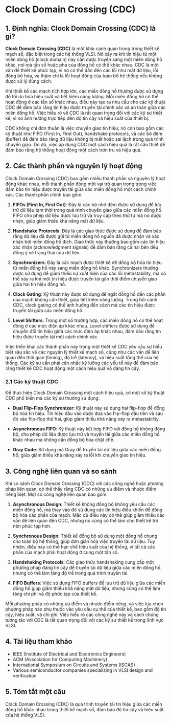 # Clock Domain Crossing (CDC)

## 1. Định nghĩa: **Clock Domain Crossing (CDC)** là gì?
**Clock Domain Crossing (CDC)** là một khía cạnh quan trọng trong thiết kế mạch số, đặc biệt trong các hệ thống VLSI. Nó xảy ra khi tín hiệu từ một miền đồng hồ (clock domain) này cần được truyền sang một miền đồng hồ khác, nơi mà tần số hoặc pha của đồng hồ có thể khác nhau. CDC là một vấn đề thiết kế phức tạp, vì nó có thể dẫn đến các lỗi như mất dữ liệu, lỗi đồng bộ hóa, và thậm chí là lỗi hoạt động của toàn bộ hệ thống nếu không được xử lý đúng cách.

Khi thiết kế các mạch tích hợp lớn, các miền đồng hồ thường được sử dụng để tối ưu hóa hiệu suất và tiết kiệm năng lượng. Mỗi miền đồng hồ có thể hoạt động ở các tần số khác nhau, điều này tạo ra nhu cầu cho các kỹ thuật CDC để đảm bảo rằng tín hiệu được truyền tải chính xác và an toàn giữa các miền đồng hồ. Việc hiểu rõ về CDC là rất quan trọng đối với các kỹ sư thiết kế, vì nó ảnh hưởng trực tiếp đến độ tin cậy và hiệu suất của thiết bị.

CDC không chỉ đơn thuần là việc chuyển giao tín hiệu; nó còn bao gồm các kỹ thuật như FIFO (First In, First Out), handshake protocols, và các bộ đệm (buffer) để đảm bảo rằng dữ liệu không bị mất hoặc sai lệch trong quá trình chuyển giao. Do đó, việc áp dụng CDC một cách hiệu quả là rất cần thiết để đảm bảo rằng hệ thống hoạt động một cách trơn tru và hiệu quả.

## 2. Các thành phần và nguyên lý hoạt động
Clock Domain Crossing (CDC) bao gồm nhiều thành phần và nguyên lý hoạt động khác nhau, mỗi thành phần đóng một vai trò quan trọng trong việc đảm bảo tín hiệu được truyền tải giữa các miền đồng hồ một cách chính xác. Các thành phần chính bao gồm:

1. **FIFOs (First In, First Out)**: Đây là các bộ nhớ đệm được sử dụng để lưu trữ dữ liệu tạm thời trong quá trình chuyển giao giữa các miền đồng hồ. FIFO cho phép dữ liệu được lưu trữ và truy cập theo thứ tự mà nó được nhận, giúp giảm thiểu khả năng mất dữ liệu.

2. **Handshake Protocols**: Đây là các giao thức được sử dụng để đảm bảo rằng dữ liệu đã được gửi từ miền đồng hồ nguồn đã được nhận và xác nhận bởi miền đồng hồ đích. Giao thức này thường bao gồm các tín hiệu xác nhận (acknowledgment signals) để đảm bảo rằng cả hai bên đều đồng ý về trạng thái của dữ liệu.

3. **Synchronizers**: Đây là các mạch được thiết kế để đồng bộ hóa tín hiệu từ miền đồng hồ này sang miền đồng hồ khác. Synchronizers thường được sử dụng để giảm thiểu sự xuất hiện của các lỗi metastability, mà có thể xảy ra khi một tín hiệu được truyền tải gần thời điểm chuyển giao giữa hai tín hiệu đồng hồ.

4. **Clock Gating**: Kỹ thuật này được sử dụng để ngắt đồng hồ đến các phần của mạch không cần thiết, giúp tiết kiệm năng lượng. Trong bối cảnh CDC, clock gating có thể ảnh hưởng đến cách mà các tín hiệu được truyền tải giữa các miền đồng hồ.

5. **Level Shifters**: Trong một số trường hợp, các miền đồng hồ có thể hoạt động ở các mức điện áp khác nhau. Level shifters được sử dụng để chuyển đổi tín hiệu giữa các mức điện áp khác nhau, đảm bảo rằng tín hiệu được truyền tải một cách chính xác.

Việc triển khai các thành phần này trong một thiết kế CDC yêu cầu sự hiểu biết sâu sắc về các nguyên lý thiết kế mạch số, cũng như các vấn đề liên quan đến thời gian (timing), độ trễ (latency), và hiệu suất tổng thể của hệ thống. Các kỹ sư cần phải cân nhắc kỹ lưỡng các yếu tố này để đảm bảo rằng thiết kế CDC hoạt động một cách hiệu quả và đáng tin cậy.

### 2.1 Các kỹ thuật CDC
Để thực hiện Clock Domain Crossing một cách hiệu quả, có một số kỹ thuật CDC phổ biến mà các kỹ sư thường sử dụng:

- **Dual Flip-Flop Synchronizer**: Kỹ thuật này sử dụng hai flip-flop để đồng bộ hóa tín hiệu. Tín hiệu đầu vào được đưa vào flip-flop đầu tiên và sau đó vào flip-flop thứ hai, giúp giảm thiểu khả năng xảy ra metastability.

- **Asynchronous FIFO**: Kỹ thuật này kết hợp FIFO với đồng hồ không đồng bộ, cho phép dữ liệu được lưu trữ và truyền tải giữa các miền đồng hồ khác nhau mà không cần đồng bộ hóa chặt chẽ.

- **Gray Code**: Sử dụng mã Gray để truyền tải dữ liệu giữa các miền đồng hồ, giúp giảm thiểu khả năng xảy ra lỗi khi chuyển giao tín hiệu.

## 3. Công nghệ liên quan và so sánh
Khi so sánh Clock Domain Crossing (CDC) với các công nghệ hoặc phương pháp liên quan, có thể thấy rằng CDC có những ưu điểm và nhược điểm riêng biệt. Một số công nghệ liên quan bao gồm:

1. **Asynchronous Design**: Thiết kế không đồng bộ không yêu cầu các miền đồng hồ, mà thay vào đó sử dụng các tín hiệu điều khiển để đồng bộ hóa các phần của mạch. Mặc dù điều này có thể giúp giảm thiểu các vấn đề liên quan đến CDC, nhưng nó cũng có thể làm cho thiết kế trở nên phức tạp hơn.

2. **Synchronous Design**: Thiết kế đồng bộ sử dụng một đồng hồ chung cho toàn bộ hệ thống, giúp đơn giản hóa việc truyền tải dữ liệu. Tuy nhiên, điều này có thể hạn chế hiệu suất của hệ thống, vì tất cả các phần của mạch phải hoạt động ở cùng một tần số.

3. **Handshaking Protocols**: Các giao thức handshaking cung cấp một phương pháp đáng tin cậy để truyền tải dữ liệu giữa các miền đồng hồ, nhưng có thể làm tăng độ trễ trong quá trình truyền tải.

4. **FIFO Buffers**: Việc sử dụng FIFO buffers để lưu trữ dữ liệu giữa các miền đồng hồ giúp giảm thiểu khả năng mất dữ liệu, nhưng cũng có thể làm tăng chi phí và độ phức tạp của thiết kế.

Mỗi phương pháp có những ưu điểm và nhược điểm riêng, và việc lựa chọn phương pháp nào phụ thuộc vào yêu cầu cụ thể của thiết kế, bao gồm độ tin cậy, hiệu suất, và chi phí. Việc hiểu rõ các công nghệ này và cách chúng tương tác với CDC là rất quan trọng đối với các kỹ sư thiết kế trong lĩnh vực VLSI.

## 4. Tài liệu tham khảo
- IEEE (Institute of Electrical and Electronics Engineers)
- ACM (Association for Computing Machinery)
- International Symposium on Circuits and Systems (ISCAS)
- Various semiconductor companies specializing in VLSI design and verification

## 5. Tóm tắt một câu
Clock Domain Crossing (CDC) là quá trình truyền tải tín hiệu giữa các miền đồng hồ khác nhau trong thiết kế mạch số, đảm bảo độ tin cậy và hiệu suất của hệ thống VLSI.